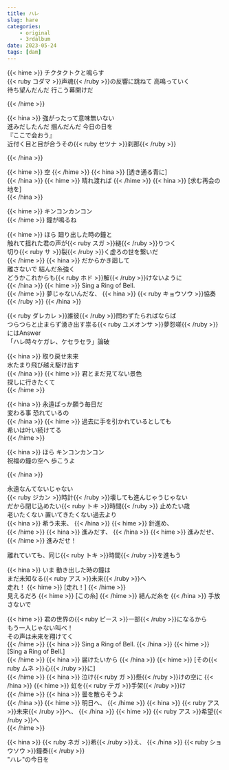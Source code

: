 ```yaml
---
title: ハレ
slug: hare
categories:
    - original
    - 3rdalbum
date: 2023-05-24
tags: [dam]
---
```


{{< hime >}}
チクタクトクと鳴らす  
{{< ruby コダマ >}}声魂{{< /ruby >}}の反響に跳ねて 高鳴っていく  
待ち望んだんだ 行こう幕開けだ  

{{< /hime >}}

{{< hina >}}
強がったって意味無いない  
進みだしたんだ 掴んだんだ 今日の日を  
『ここで会おう』  
近付く目と目が合うその{{< ruby セツナ >}}刹那{{< /ruby >}}  

{{< /hina >}}

{{< hime >}}
空
{{< /hime >}}
{{< hina >}}
[透き通る青に]  
{{< /hina >}}
{{< hime >}}
晴れ渡れば
{{< /hime >}}
{{< hina >}}
[求む再会の地を]  
{{< /hina >}}

{{< hime >}}
キンコンカンコン  
{{< /hime >}}
鐘が鳴るね  

{{< hime >}}
ほら 廻り出した時の鐘と  
触れて揺れた君の声が{{< ruby スガ >}}縋{{< /ruby >}}りつく  
切り{{< ruby サ >}}裂{{< /ruby >}}く虚ろの世を繋いだ  
{{< /hime >}}
{{< hina >}}
だからかき廻して  
離さないで 結んだ糸強く  
どうかこれからも{{< ruby ホド >}}解{{< /ruby >}}けないように  
{{< /hina >}}
{{< hime >}}
Sing a Ring of Bell.  
{{< /hime >}}
夢じゃないんだな、
{{< hina >}}
{{< ruby キョウソウ >}}協奏{{< /ruby >}}
{{< /hina >}}  

{{< ruby ダレカレ >}}誰彼{{< /ruby >}}問わずたらればならば  
つらつらと止まらず湧き出す祟る{{< ruby ユメオンサ >}}夢怨嗟{{< /ruby >}}  
にはAnswer  
「ハレ時々ケガレ、ケセラセラ」論破  

{{< hina >}}
取り戻せ未来  
水たまり飛び越え駆け出す  
{{< /hina >}}
{{< hime >}}
君とまだ見てない景色  
探しに行きたくて  
{{< /hime >}}

{{< hina >}}
永遠ばっか願う毎日だ  
変わる事 恐れているの  
{{< /hina >}}
{{< hime >}}
過去に手を引かれているとしても  
希いは叶い続けてる  
{{< /hime >}}

{{< hina >}}
ほら キンコンカンコン  
祝福の鐘の空へ 歩こうよ  

{{< /hina >}}

永遠なんてないじゃない  
{{< ruby ジカン >}}時計{{< /ruby >}}壊しても進んじゃうじゃない  
だから閉じ込めたい{{< ruby トキ >}}時間{{< /ruby >}} 止めたい歳  
老いたくない 置いてきたくない過去より  
{{< hina >}}
希う未来、
{{< /hina >}}
{{< hime >}}
針進め、  
{{< /hime >}}
{{< hina >}}
進みだす、
{{< /hina >}}
{{< hime >}}
進みだせ、
{{< /hime >}}
進みだせ！  

離れていても、同じ{{< ruby トキ >}}時間{{< /ruby >}}を進もう  

{{< hina >}}
いま 動き出した時の鐘は  
まだ未知なる{{< ruby アス >}}未来{{< /ruby >}}へ  
走れ！
{{< hime >}}
[走れ！]
{{< /hime >}}  
見えるだろ
{{< hime >}}
[この糸]
{{< /hime >}}
結んだ糸を
{{< /hina >}}
手放さないで  

{{< hime >}}
君の世界の{{< ruby ピース >}}一部{{< /ruby >}}になるから  
もう一人じゃない叫べ！  
その声は未来を翔けてく  
{{< /hime >}}
{{< hina >}}
Sing a Ring of Bell.
{{< /hina >}}
{{< hime >}}
[Sing a Ring of Bell.]  
{{< /hime >}}
{{< hina >}}
届けたいから
{{< /hina >}}
{{< hime >}}
[その{{< ruby ムネ >}}心{{< /ruby >}}に]  
{{< /hime >}}
{{< hina >}}
泣け{{< ruby ガ >}}懸{{< /ruby >}}けの空に
{{< /hina >}}
{{< hime >}}
虹を{{< ruby テガ >}}手架{{< /ruby >}}け  
{{< /hime >}}
{{< hina >}}
曇を散らそうよ  
{{< /hina >}}
{{< hime >}}
明日へ、
{{< /hime >}}
{{< hina >}}
{{< ruby アス >}}未来{{< /ruby >}}へ、
{{< /hina >}}
{{< hime >}}
{{< ruby アス >}}希望{{< /ruby >}}へ  
{{< /hime >}}

{{< hina >}}
{{< ruby ネガ >}}希{{< /ruby >}}え、
{{< /hina >}}
{{< ruby ショウソウ >}}鐘奏{{< /ruby >}}  
"ハレ"の今日を  